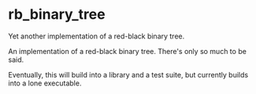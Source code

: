 # rb_binary_tree
Yet another implementation of a red-black binary tree.

An implementation of a red-black binary tree. There's only so much to be said.

Eventually, this will build into a library and a test suite, but currently
builds into a lone executable.
